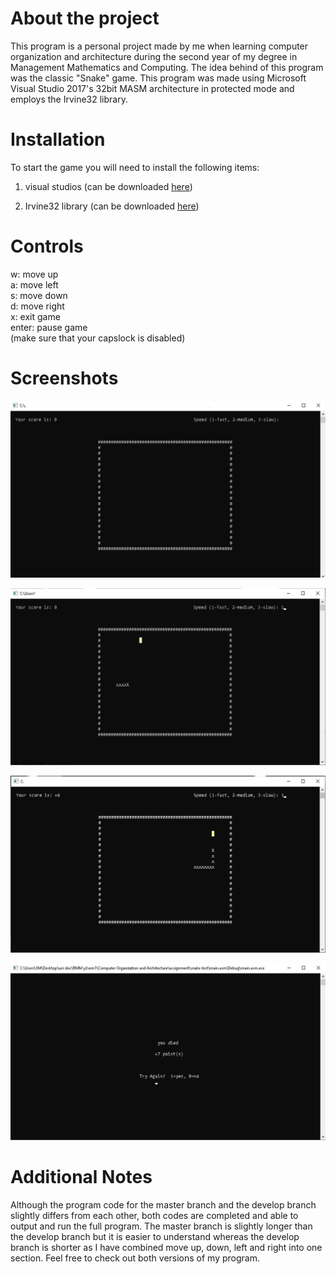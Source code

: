 # About the project
This program is a personal project made by me when learning computer organization and architecture during the second year of my degree in Management Mathematics and Computing. The idea behind of this program was the classic "Snake" game. This program was made using Microsoft Visual Studio 2017's 32bit MASM architecture in protected mode and employs the Irvine32 library.

# Installation
To start the game you will need to install the following items:
1. visual studios   (can be downloaded [here](https://visualstudio.microsoft.com/downloads/)) 

2. Irvine32 library     (can be downloaded [here](https://github.com/Eazybright/Irvine32))


# Controls
w: move up\
a: move left\
s: move down\
d: move right\
x: exit game\
enter: pause game\
(make sure that your capslock is disabled)

# Screenshots

![](screenshots/choosespeed.png)

![](screenshots/startingscreen.png)

![](screenshots/snake%20moving.png)

![](screenshots/youdied.png)

# Additional Notes
Although the program code for the master branch and the develop branch slightly differs from each other, both codes are completed and able to output and run the full program. The master branch is slightly longer than the develop branch but it is easier to understand whereas the develop branch is shorter as I have combined move up, down, left and right into one section. Feel free to check out both versions of my program.

